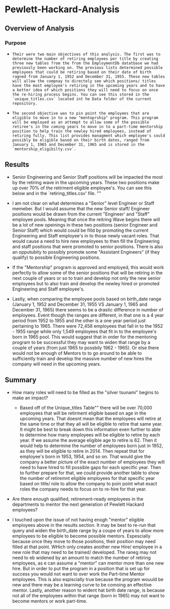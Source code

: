 # Pewlett-Hackard-Analysis

## Overview of Analysis

### Purpose 
-     Their were two main objectives of this analysis. The first was to determine the number of retiring employees per title by creating three new tables from the from the EmploymentDb datatbase we had previously been working on. The previous lists determined possible employees that could be retiring based on their date of birth ragned from January 1, 1952 and December 31, 1955. These new tables will allow the compnay to directely see which positions/ titles have the most employee's retiring in the upcoming years and to have a better idea of which positions they will need to focus on once the re-hiring process begins. You can see this stored in the `unique_titles.csv` located int he Data folder of the current repository.
-     The second objective was to pin point the employees that are eligible to move in to a new "mentoprship" program. This program will be employed as an attempt to allow some of the possible retiree's in the coming years to move in to a part-time mentorship position to help train the newley hired employees, instead of retiring fully. This list provides managment which employee's could possibly be eligible based on their birth dates, ranged from January 1, 1965 and December 31, 1965 and is stored in the `mentorship_eligibilty.csv`.

## Results
-  Senior Engineering and Senior Staff positions will be impacted the most by the retiring wave in the upcoming years. These two positions make up over 70% of the retirment eligible employee's. You can see this below and in the `retiring_titles.csv' file.
""

-   I am not clear on what determines a "Senior" level Engineer or Staff memeber. But I would assume that the new Senior staff/ Engineer positions would be drawn from the current "Engineer' and "Staff" employee pools. Meaning that once the reitring Wave begins there will be a lot of new opeinings in these two positions (senior Engineer and Senior Staff) which would could be filld by promoting the current Engineering and Staff employee's in to those newly vacant roles. That would cause a need to hire new employees to then fill the Engineering and staff positions that were promoted to senior positions. There is also an opputubity to possibly promote some "Assistant Engineers" (if they qualify) to possible Engineering positions.  

-   If the "Mentorship" program is approved and employed, this would work perfectly to allow some of the senior positions that will be retiring in the next couple of years or so to train and develop not only the new senior employees but to also train and develop the newley hired or promoted Engineering and Staff employee's.

-   Lastly, when comparing the employee pools based on birth_date range (January 1, 1952 and December 31, 1955 VS January 1, 1965 and December 31, 1965) there seems to be a drastic difference in number of employees. Event though the ranges are different, in that one is a 4 year period from 1952 to 1955 and the other is a one year period just pertaining to 1965. There were 72,458 employees that fall in to the 1952 - 1955 range while only 1,549 employees that fit in to the employee's born in 1965 pool. This would suggest that in order for the mentoring program to be successful they may want to widen that range by a couple of years (from just 1965 to possbily 1962 - 1965). Or else there would not be enough of Mentors to to go around to be able to sufficiently train and develop the massive number of new hires the company will need in the upcoming years.

## Summary 
-   How many roles will need to be filled as the "silver tsunami" begins to make an impact?
    * Based off of the Unique_titles Table"" there will be over 70,000 employees that will be retirment eligible based on age in the upcoming years. That doesnt mean that the employees will retire at the same time or that they all will  be eligible to retire that same year.  It might be best to break down this information even further to able to determine how many employees will be eligible to retire by each year. If we assume the average eligible age to retire is 62. Then it would help to determine the number of employees born just in 1952, as they will be eligible to retire in 2014. Then repeat that for employee's born in 1953, 1954, and so on. That would give the company a better picture of the exact number of employees they will need to have hired to fill possible gaps for each specific year. Then to further prepare for that, we could provide another table to show the number of retiremnt eligible employees for that specific year based on title/ role to allow the company to poin point what exact roles the company needs to focus on to re-hire for that year.
    
    
-   Are there enough qualified, retirement-ready employees in the departments to mentor the next generation of Pewlett Hackard employees?
  * I touched upon the issue of not having enogh "mentor" eligible employees above in the results section. It may be best to re-run that query and widen the birth_date range  by a coupe of years to allow more employees to be eligible to become possible mentors. Espescially because once they move to those positions, their position may need filled at that point. WHich only creates another new Hire/ employee in a new role that may need to be trained/ developed. The raneg may not need to eb widened by an amount to match the number of retiring employees, as e can assume a "mentor" can mentor more than one new hire. But in order to put the program in a position that is set up for success you would not want to over work the Part-time Mentor employees. This is also espiscially true because the program wouuld be new and there may be a learning curve to be comoing an effective mentor. Lastly, another reason to wident hat birth date range, is because not all of the employees within that range (born in 1965) may not want to become mentors or work part-time.
